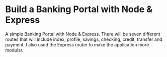 # Build a Banking Portal with Node & Express

A simple Banking Portal with Node & Express. There will be seven different routes that will include index, profile, savings, checking, credit, transfer and payment. I also used the Express router to make the application more modular.
